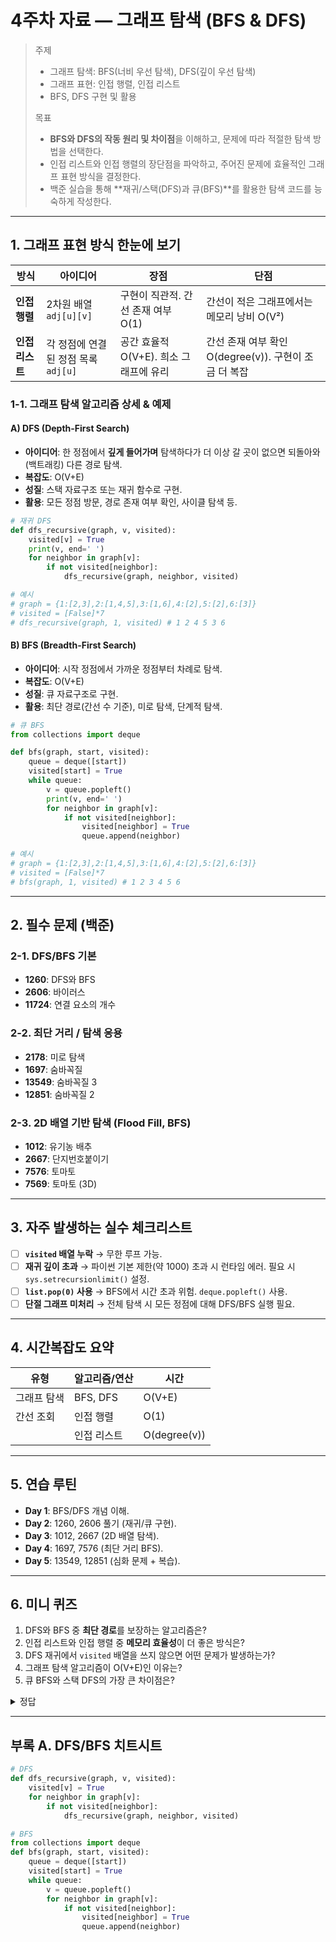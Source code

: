 # 4주차 자료 — 그래프 탐색 (BFS & DFS)

> 주제
>
> -   그래프 탐색: BFS(너비 우선 탐색), DFS(깊이 우선 탐색)
> -   그래프 표현: 인접 행렬, 인접 리스트
> -   BFS, DFS 구현 및 활용
>
> 목표
> -   **BFS와 DFS의 작동 원리 및 차이점**을 이해하고, 문제에 따라 적절한
    탐색 방법을 선택한다.
> -   인접 리스트와 인접 행렬의 장단점을 파악하고, 주어진 문제에 효율적인
    그래프 표현 방식을 결정한다.
> -   백준 실습을 통해 **재귀/스택(DFS)과 큐(BFS)**를 활용한 탐색 코드를
    능숙하게 작성한다.

---

## 1. 그래프 표현 방식 한눈에 보기

| 방식         | 아이디어                     | 장점                        | 단점                                    |
| ---------- | ------------------------ | ------------------------- | ------------------------------------- |
| **인접 행렬**  | 2차원 배열 `adj[u][v]`       | 구현이 직관적. 간선 존재 여부 O(1)    | 간선이 적은 그래프에서는 메모리 낭비 O(V²)            |
| **인접 리스트** | 각 정점에 연결된 정점 목록 `adj[u]` | 공간 효율적 O(V+E). 희소 그래프에 유리 | 간선 존재 여부 확인 O(degree(v)). 구현이 조금 더 복잡 |


### 1-1. 그래프 탐색 알고리즘 상세 & 예제

#### A) DFS (Depth-First Search)

-   **아이디어**: 한 정점에서 **깊게 들어가며** 탐색하다가 더 이상 갈
    곳이 없으면 되돌아와(백트래킹) 다른 경로 탐색.
-   **복잡도**: O(V+E)
-   **성질**: 스택 자료구조 또는 재귀 함수로 구현.
-   **활용**: 모든 정점 방문, 경로 존재 여부 확인, 사이클 탐색 등.

``` python
# 재귀 DFS
def dfs_recursive(graph, v, visited):
    visited[v] = True
    print(v, end=' ')
    for neighbor in graph[v]:
        if not visited[neighbor]:
            dfs_recursive(graph, neighbor, visited)

# 예시
# graph = {1:[2,3],2:[1,4,5],3:[1,6],4:[2],5:[2],6:[3]}
# visited = [False]*7
# dfs_recursive(graph, 1, visited) # 1 2 4 5 3 6
```

#### B) BFS (Breadth-First Search)

-   **아이디어**: 시작 정점에서 가까운 정점부터 차례로 탐색.
-   **복잡도**: O(V+E)
-   **성질**: 큐 자료구조로 구현.
-   **활용**: 최단 경로(간선 수 기준), 미로 탐색, 단계적 탐색.

``` python
# 큐 BFS
from collections import deque

def bfs(graph, start, visited):
    queue = deque([start])
    visited[start] = True
    while queue:
        v = queue.popleft()
        print(v, end=' ')
        for neighbor in graph[v]:
            if not visited[neighbor]:
                visited[neighbor] = True
                queue.append(neighbor)

# 예시
# graph = {1:[2,3],2:[1,4,5],3:[1,6],4:[2],5:[2],6:[3]}
# visited = [False]*7
# bfs(graph, 1, visited) # 1 2 3 4 5 6
```

---


## 2. 필수 문제 (백준)

### 2-1. DFS/BFS 기본

-   **1260**: DFS와 BFS
-   **2606**: 바이러스
-   **11724**: 연결 요소의 개수

### 2-2. 최단 거리 / 탐색 응용

-   **2178**: 미로 탐색
-   **1697**: 숨바꼭질
-   **13549**: 숨바꼭질 3
-   **12851**: 숨바꼭질 2

### 2-3. 2D 배열 기반 탐색 (Flood Fill, BFS)

-   **1012**: 유기농 배추
-   **2667**: 단지번호붙이기
-   **7576**: 토마토
-   **7569**: 토마토 (3D)

---

## 3. 자주 발생하는 실수 체크리스트

-   [ ] **`visited` 배열 누락** → 무한 루프 가능.
-   [ ] **재귀 깊이 초과** → 파이썬 기본 제한(약 1000) 초과 시 런타임
    에러. 필요 시 `sys.setrecursionlimit()` 설정.
-   [ ] **`list.pop(0)` 사용** → BFS에서 시간 초과 위험.
    `deque.popleft()` 사용.
-   [ ] **단절 그래프 미처리** → 전체 탐색 시 모든 정점에 대해 DFS/BFS
    실행 필요.

---

## 4. 시간복잡도 요약

| 유형     | 알고리즘/연산  | 시간           |
| ------ | -------- | ------------ |
| 그래프 탐색 | BFS, DFS | O(V+E)       |
| 간선 조회  | 인접 행렬    | O(1)         |
|        | 인접 리스트   | O(degree(v)) |


---

## 5. 연습 루틴

-   **Day 1**: BFS/DFS 개념 이해.
-   **Day 2**: 1260, 2606 풀기 (재귀/큐 구현).
-   **Day 3**: 1012, 2667 (2D 배열 탐색).
-   **Day 4**: 1697, 7576 (최단 거리 BFS).
-   **Day 5**: 13549, 12851 (심화 문제 + 복습).

---

## 6. 미니 퀴즈

1.  DFS와 BFS 중 **최단 경로**를 보장하는 알고리즘은?
2.  인접 리스트와 인접 행렬 중 **메모리 효율성**이 더 좋은 방식은?
3.  DFS 재귀에서 `visited` 배열을 쓰지 않으면 어떤 문제가 발생하는가?
4.  그래프 탐색 알고리즘이 O(V+E)인 이유는?
5.  큐 BFS와 스택 DFS의 가장 큰 차이점은?

<details> <summary>정답</summary>

1. BFS
2. 인접 리스트
3. 같은 정점을 여러 번 방문 → 무한 루프 발생
4. 모든 정점 V와 간선 E를 한 번씩 확인하기 때문
5. BFS는 FIFO(가까운 정점 우선), DFS는 LIFO(깊은 정점 우선)

</details>

---

## 부록 A. DFS/BFS 치트시트

``` python
# DFS
def dfs_recursive(graph, v, visited):
    visited[v] = True
    for neighbor in graph[v]:
        if not visited[neighbor]:
            dfs_recursive(graph, neighbor, visited)

# BFS
from collections import deque
def bfs(graph, start, visited):
    queue = deque([start])
    visited[start] = True
    while queue:
        v = queue.popleft()
        for neighbor in graph[v]:
            if not visited[neighbor]:
                visited[neighbor] = True
                queue.append(neighbor)
```
